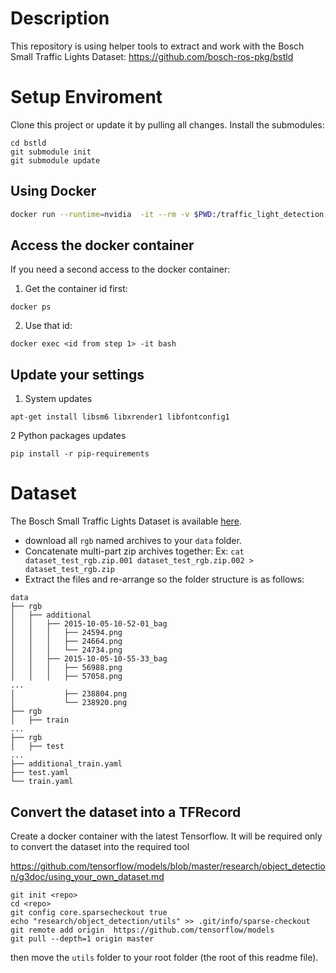 # Description
This repository is using helper tools to extract and work with the Bosch Small Traffic Lights Dataset:
https://github.com/bosch-ros-pkg/bstld

# Setup Enviroment
Clone this project or update it by pulling all changes. Install the submodules:
```
cd bstld
git submodule init
git submodule update
```

## Using Docker

```bash
docker run --runtime=nvidia  -it --rm -v $PWD:/traffic_light_detection -w /traffic_light_detection tensorflow/tensorflow:1.3.0-gpu-py3 bash
```
## Access the docker container
If you need a second access to the docker container:

1. Get the container id first:
```
docker ps
```

2. Use that id:
```
docker exec <id from step 1> -it bash
```
## Update your settings

1. System updates
```
apt-get install libsm6 libxrender1 libfontconfig1
```

2 Python packages updates
```
pip install -r pip-requirements
```



# Dataset
The Bosch Small Traffic Lights Dataset is available [here](https://hci.iwr.uni-heidelberg.de/node/6132).

* download all `rgb` named archives to your `data` folder.
* Concatenate multi-part zip archives together:
Ex:  `cat dataset_test_rgb.zip.001 dataset_test_rgb.zip.002 > dataset_test_rgb.zip`
* Extract the files and re-arrange so the folder structure is as follows:
```
data
├── rgb
│   ├── additional
│   │   ├── 2015-10-05-10-52-01_bag
│   │   │   ├── 24594.png
│   │   │   ├── 24664.png
│   │   │   └── 24734.png
│   │   ├── 2015-10-05-10-55-33_bag
│   │   │   ├── 56988.png
│   │   │   ├── 57058.png
...
│           ├── 238804.png
│           └── 238920.png
├── rgb
│   ├── train
...
├── rgb
│   ├── test
...
├── additional_train.yaml
├── test.yaml
└── train.yaml
```

## Convert the dataset into a TFRecord
Create a docker container with the latest Tensorflow. It will be required only to convert the dataset into the required tool

https://github.com/tensorflow/models/blob/master/research/object_detection/g3doc/using_your_own_dataset.md

```
git init <repo>
cd <repo>
git config core.sparsecheckout true
echo "research/object_detection/utils" >> .git/info/sparse-checkout
git remote add origin  https://github.com/tensorflow/models
git pull --depth=1 origin master
```
then move the `utils` folder to your root folder (the root of this readme file). 
